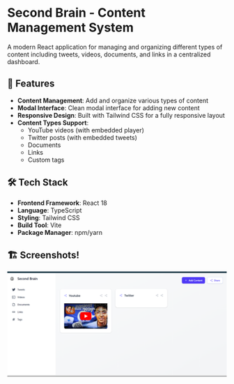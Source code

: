 # Second Brain - Content Management System

A modern React application for managing and organizing different types of content including tweets, videos, documents, and links in a centralized dashboard.

## 🚀 Features

- **Content Management**: Add and organize various types of content
- **Modal Interface**: Clean modal interface for adding new content
- **Responsive Design**: Built with Tailwind CSS for a fully responsive layout
- **Content Types Support**:
  - YouTube videos (with embedded player)
  - Twitter posts (with embedded tweets)
  - Documents
  - Links
  - Custom tags

## 🛠️ Tech Stack

- **Frontend Framework**: React 18
- **Language**: TypeScript
- **Styling**: Tailwind CSS
- **Build Tool**: Vite
- **Package Manager**: npm/yarn

## 🏗️ Screenshots!
![alt text](<Screenshot.png>)
